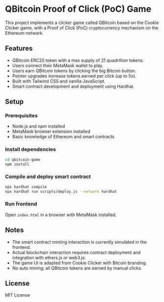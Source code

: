 # QBitcoin Proof of Click (PoC) Game

This project implements a clicker game called QBitcoin based on the Cookie Clicker game, with a Proof of Click (PoC) cryptocurrency mechanism on the Ethereum network.

## Features

- QBitcoin ERC20 token with a max supply of 21 quadrillion tokens.
- Users connect their MetaMask wallet to play.
- Users earn QBitcoin tokens by clicking the big Bitcoin button.
- Pointer upgrades increase tokens earned per click (up to 5x).
- Built with Tailwind CSS and vanilla JavaScript.
- Smart contract development and deployment using Hardhat.

## Setup

### Prerequisites

- Node.js and npm installed
- MetaMask browser extension installed
- Basic knowledge of Ethereum and smart contracts

### Install dependencies

```bash
cd qbitcoin-game
npm install
```

### Compile and deploy smart contract

```bash
npx hardhat compile
npx hardhat run scripts/deploy.js --network hardhat
```

### Run frontend

Open `index.html` in a browser with MetaMask installed.

## Notes

- The smart contract minting interaction is currently simulated in the frontend.
- Actual blockchain interaction requires contract deployment and integration with ethers.js or web3.js.
- The game UI is adapted from Cookie Clicker with Bitcoin branding.
- No auto mining; all QBitcoin tokens are earned by manual clicks.

## License

MIT License

